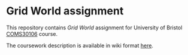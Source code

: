 # Grid World assignment #
This repository contains *Grid World* assignment for University of Bristol [COMS30106](https://www.cs.bris.ac.uk/Teaching/Resources/COMS30106) course.

The coursework description is available in wiki format [here](https://github.com/COMS30106/assignment/wiki).
